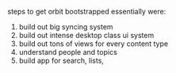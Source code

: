 steps to get orbit bootstrapped essentially were:

1. build out big syncing system
2. build out intense desktop class ui system
3. build out tons of views for every content type
4. understand people and topics
5. build app for search, lists,
